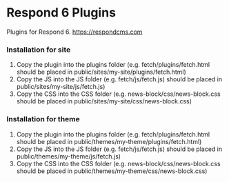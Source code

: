 # Respond 6 Plugins
Plugins for Respond 6.  https://respondcms.com

###  Installation for site
1. Copy the plugin into the plugins folder (e.g. fetch/plugins/fetch.html should be placed in public/sites/my-site/plugins/fetch.html)
2. Copy the JS into the JS folder (e.g. fetch/js/fetch.js) should be placed in public/sites/my-site/js/fetch.js)
3. Copy the CSS into the CSS folder (e.g. news-block/css/news-block.css should be placed in public/sites/my-site/css/news-block.css)

###  Installation for theme
1. Copy the plugin into the plugins folder (e.g. fetch/plugins/fetch.html should be placed in public/themes/my-theme/plugins/fetch.html)
2. Copy the JS into the JS folder (e.g. fetch/js/fetch.js) should be placed in public/themes/my-theme/js/fetch.js)
3. Copy the CSS into the CSS folder (e.g. news-block/css/news-block.css should be placed in public/themes/my-theme/css/news-block.css)

